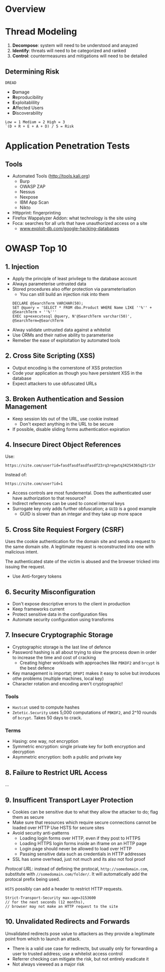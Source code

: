 # Overview

# Thread Modeling
1. **Decompose**: system will need to be understood and anayzed
1. **Identify**: threats will need to be categorized and ranked
1. **Control**: countermeasures and mitigations will need to be detailed

## Determining Risk
`DREAD`

* **D**amage
* **R**eproducibility
* **E**xploitablility
* **A**ffected Users
* **D**iscoverability

```
Low = 1 Medium = 2 High = 3
`(D + R + E + A + D) / 5 = Risk
```

# Application Penetration Tests
## Tools
* Automated Tools (http://tools.kali.org)
  * Burp
  * OWASP ZAP
  * Nessus
  * Nexpose
  * IBM App Scan
  * Nikto
* Httpprint: fingerprinting
* Firefox Wappalyzer Addon: what technology is the site using
* Foca: searches for all urls that have unauthorized access on a site
  * www.exploit-db.com/google-hacking-databases

# OWASP Top 10

## 1. Injection
* Apply the principle of least privilege to the database account
* Always parameterise untrusted data
* Stored procedures also offer protection via parameterisation
  * You can still build an injection risk into them
  ```
  DECLARE @SearchTerm VARCHAR(50);
  SET @query = 'SELECT * FROM dbo.Product WHERE Name LIKE ''%'' + @SearchTerm + ''%'''
  EXEC sp+executesql @query, N'@SearchTerm varchar(50)', @SearchTerm=@SearchTerm
  ```
* Alway validate untrusted data against a whitelist
* Use ORMs and their native ability to parameterise
* Remeber the ease of exploitation by automated tools

## 2. Cross Site Scripting (XSS)
* Output encoding is the cornerstone of XSS protection
* Code your application as though you have persistent XSS in the database
* Expect attackers to use obfuscated URLs

## 3. Broken Authentication and Session Management
* Keep session Ids out of the URL, use cookie instead
  * Don't expect anything in the URL to be secure
* If possible, disable sliding forms authentication expiration

## 4. Insecure Direct Object References
Use:
```
https://site.com/user?id=fasdfasdfasdfasdf23rq3regwtq34254365q25r13r
```
Instead of:
```
https://site.com/user?id=1
```
* Access controls are most fundemental. Does the authenticated user have authorization to that resource?
* Indirect references can be used to concel internal keys
* Surrogate key only adds further obfuscation; a `GUID` is a good example
  * GUID is slower than an integar and they take up more space

## 5. Cross Site Requiest Forgery (CSRF)
Uses the cookie authentication for the domain site and sends a request to the same domain site.  A legitimate request is reconstructed into one with malicious intent.

The authenticated state of the victim is abused and the browser tricked into issuing the request.

* Use Anti-forgery tokens

## 6. Security Misconfiguration
* Don't expose descriptive errors to the client in production
* Keep frameworks current
* Protect sensitive data in the configuration files
* Automate security configuration using transforms

## 7. Insecure Cryptographic Storage
* Cryptographic storage is the last line of defence
* Password hashing is all about trying to slow the process down in order to increase the time and cost of cracking
  * Creating higher workloads with approaches like `PBKDF2` and `brcypt` is the best defence
* Key management is importat; `DPAPI` makes it easy to solve but inroduces othe problems (multiple machines, local key)
* Character rotation and encoding aren't cryptographic!

### Tools
* `Hastcat` used to compute hashes
* `Zetetic.Security` uses 5,000 computations of `PBKDF2`, and 2^10 rounds of `bcrypt`. Takes 50 days to crack.

### Terms
* Hasing: one way, not encryption
* Symmetric encryption: single private key for both encryption and decryption
* Asymmetric encryption: both a public and private key

## 8. Failure to Restrict URL Access
...

## 9. Insufficent Transport Layer Protection
* Cookies can be sensitive due to what they allow the attacker to do; flag them as secure
* Make sure that resources which require secure connections cannot be loaded over HTTP
Use HSTS for secure sites
* Avoid security anti-patterns
  * Loading login forms over HTTP, even if they post to HTTPS
  * Loading HTTPS login forms inside an iframe on an HTTP page
  * Login page should never be allowed to load over HTTP
  * Passing sensitive data such as credentials in HTTP addresses
* SSL has some overhead, just not much and its also not fool proof

*Protocal URL*: instead of defining the protocal, `http://somedomain.com`, substitute with `//somedomain.com/folder/`.  It will automatically add the protocal prefix being used.

`HSTS` possibly can add a header to restrict HTTP requests.
```
Strict-Transport-Security max-age=3153600 
// for the next seconds (12 months), 
// browser may not make an HTTP request to the site
```

## 10. Unvalidated Redirects and Forwards
Unvalidated redirects pose value to attackers as they provide a legitimate point from which to launch an attack.

* There is a valid use case for redirects, but usually only for forwarding a user to trusted address; use a whitelist access control
* Referrer checking can mitigate the risk, but not entirely eradicate it
* Not always vieweed as a major risk
